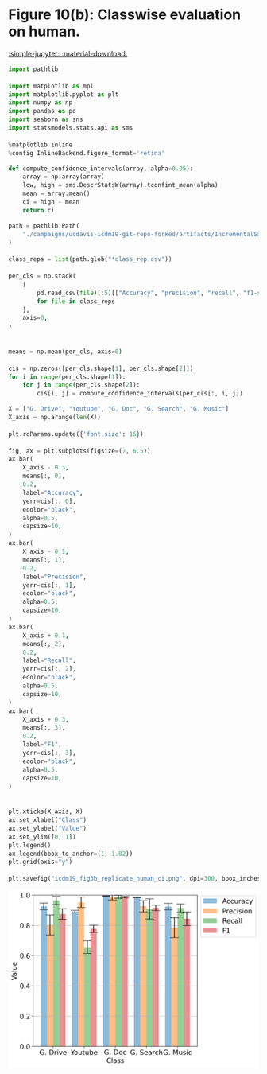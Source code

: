 # Figure 10(b): Classwise evaluation on human.

[:simple-jupyter: :material-download:](/papers/imc23/notebooks/figure10b_icdm_finetuning_per_class_metrics_on_human.ipynb)


```python
import pathlib

import matplotlib as mpl
import matplotlib.pyplot as plt
import numpy as np
import pandas as pd
import seaborn as sns
import statsmodels.stats.api as sms

%matplotlib inline
%config InlineBackend.figure_format='retina'
```


```python
def compute_confidence_intervals(array, alpha=0.05):
    array = np.array(array)
    low, high = sms.DescrStatsW(array).tconfint_mean(alpha)
    mean = array.mean()
    ci = high - mean
    return ci
```


```python
path = pathlib.Path(
    "./campaigns/ucdavis-icdm19-git-repo-forked/artifacts/IncrementalSampling_Retraining(human-triggered)_20/"
)

class_reps = list(path.glob("*class_rep.csv"))

per_cls = np.stack(
    [
        pd.read_csv(file)[:5][["Accuracy", "precision", "recall", "f1-score"]].values
        for file in class_reps
    ],
    axis=0,
)


means = np.mean(per_cls, axis=0)

cis = np.zeros([per_cls.shape[1], per_cls.shape[2]])
for i in range(per_cls.shape[1]):
    for j in range(per_cls.shape[2]):
        cis[i, j] = compute_confidence_intervals(per_cls[:, i, j])
```


```python
X = ["G. Drive", "Youtube", "G. Doc", "G. Search", "G. Music"]
X_axis = np.arange(len(X))

plt.rcParams.update({'font.size': 16})

fig, ax = plt.subplots(figsize=(7, 6.5))
ax.bar(
    X_axis - 0.3,
    means[:, 0],
    0.2,
    label="Accuracy",
    yerr=cis[:, 0],
    ecolor="black",
    alpha=0.5,
    capsize=10,
)
ax.bar(
    X_axis - 0.1,
    means[:, 1],
    0.2,
    label="Precision",
    yerr=cis[:, 1],
    ecolor="black",
    alpha=0.5,
    capsize=10,
)
ax.bar(
    X_axis + 0.1,
    means[:, 2],
    0.2,
    label="Recall",
    yerr=cis[:, 2],
    ecolor="black",
    alpha=0.5,
    capsize=10,
)
ax.bar(
    X_axis + 0.3,
    means[:, 3],
    0.2,
    label="F1",
    yerr=cis[:, 3],
    ecolor="black",
    alpha=0.5,
    capsize=10,
)


plt.xticks(X_axis, X)
ax.set_xlabel("Class")
ax.set_ylabel("Value")
ax.set_ylim([0, 1])
plt.legend()
ax.legend(bbox_to_anchor=(1, 1.02))
plt.grid(axis="y")

plt.savefig("icdm19_fig3b_replicate_human_ci.png", dpi=300, bbox_inches="tight")
```


    
![png](figure10b_icdm_finetuning_per_class_metrics_on_human_files/figure10b_icdm_finetuning_per_class_metrics_on_human_5_0.png)
    

